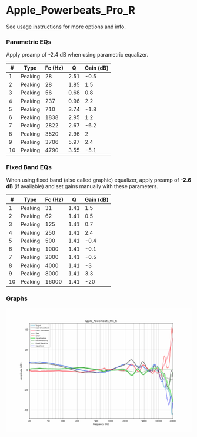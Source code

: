 # Apple_Powerbeats_Pro_R
See [usage instructions](https://github.com/jaakkopasanen/AutoEq#usage) for more options and info.

### Parametric EQs
Apply preamp of -2.4 dB when using parametric equalizer.

|   # | Type    |   Fc (Hz) |    Q |   Gain (dB) |
|-----|---------|-----------|------|-------------|
|   1 | Peaking |        28 | 2.51 |        -0.5 |
|   2 | Peaking |        28 | 1.85 |         1.5 |
|   3 | Peaking |        56 | 0.68 |         0.8 |
|   4 | Peaking |       237 | 0.96 |         2.2 |
|   5 | Peaking |       710 | 3.74 |        -1.8 |
|   6 | Peaking |      1838 | 2.95 |         1.2 |
|   7 | Peaking |      2822 | 2.67 |        -6.2 |
|   8 | Peaking |      3520 | 2.96 |         2   |
|   9 | Peaking |      3706 | 5.97 |         2.4 |
|  10 | Peaking |      4790 | 3.55 |        -5.1 |

### Fixed Band EQs
When using fixed band (also called graphic) equalizer, apply preamp of **-2.6 dB** (if available) and set gains manually with these parameters.

|   # | Type    |   Fc (Hz) |    Q |   Gain (dB) |
|-----|---------|-----------|------|-------------|
|   1 | Peaking |        31 | 1.41 |         1.5 |
|   2 | Peaking |        62 | 1.41 |         0.5 |
|   3 | Peaking |       125 | 1.41 |         0.7 |
|   4 | Peaking |       250 | 1.41 |         2.4 |
|   5 | Peaking |       500 | 1.41 |        -0.4 |
|   6 | Peaking |      1000 | 1.41 |        -0.1 |
|   7 | Peaking |      2000 | 1.41 |        -0.5 |
|   8 | Peaking |      4000 | 1.41 |        -3   |
|   9 | Peaking |      8000 | 1.41 |         3.3 |
|  10 | Peaking |     16000 | 1.41 |       -20   |

### Graphs
![](./Apple_Powerbeats_Pro_R.png)
